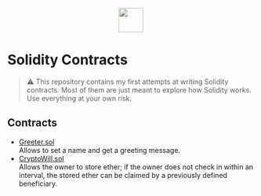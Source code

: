 <p align="center">
<img src="https://upload.wikimedia.org/wikipedia/commons/9/98/Solidity_logo.svg" width="50"/>
</p>

# Solidity Contracts

> :warning: This repository contains my first attempts at writing Solidity contracts. Most of them are just meant to explore how Solidity works. Use everything at your own risk.

## Contracts

- [Greeter.sol](./contracts/Greeter.sol)\
Allows to set a name and get a greeting message.
- [CryptoWill.sol](./contracts/CryptoWill.sol)\
Allows the owner to store ether; if the owner does not check in within an interval, the stored ether can be claimed by a previously defined beneficiary.
